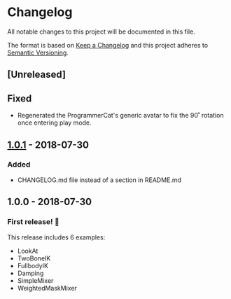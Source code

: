 # Changelog
All notable changes to this project will be documented in this file.

The format is based on [Keep a Changelog](http://keepachangelog.com/en/1.0.0/)
and this project adheres to [Semantic Versioning](http://semver.org/spec/v2.0.0.html).

## [Unreleased]

## Fixed

- Regenerated the ProgrammerCat's generic avatar to fix the 90˚ rotation once
  entering play mode.

## [1.0.1] - 2018-07-30

### Added

- CHANGELOG.md file instead of a section in README.md

## 1.0.0 - 2018-07-30

### First release! 🎉

This release includes 6 examples:
* LookAt
* TwoBoneIK
* FullbodyIK
* Damping
* SimpleMixer
* WeightedMaskMixer

[1.0.1]: https://github.com/Unity-Technologies/animation-jobs-samples/compare/v1.0.0...v1.0.1
